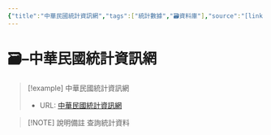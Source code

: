 ```yaml
---
{"title":"中華民國統計資訊網","tags":["統計數據","🗃️資料庫"],"source":"[link](https://www.stat.gov.tw/cl.aspx?n=3562)","note":"查詢統計資料","platform":"行政院主計總處","type":["🗃️資料庫"],"create-date":"2025-05-30 05:22","dg-publish":true,"permalink":"/交流/06-2025-One Piece/🗃️ 資料庫清單（整理中）/中華民國統計資訊網/","dgPassFrontmatter":true,"created":"2025-05-30T05:22:09.230+08:00","updated":"2025-05-30T05:22:32.020+08:00"}
---
```




# 🗃️–中華民國統計資訊網



> [!example] 中華民國統計資訊網
> - URL: [中華民國統計資訊網](https://www.stat.gov.tw/cl.aspx?n=3562)



> [!NOTE] 說明備註
> 查詢統計資料


